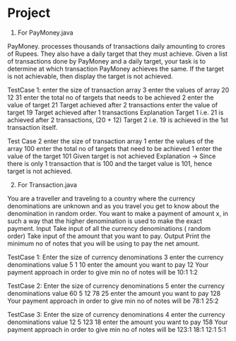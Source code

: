 # Project

1. For PayMoney.java

PayMoney. processes thousands of transactions daily amounting to crores of Rupees.
They also have a daily target that they must achieve. Given a list of transactions done by
PayMoney and a daily target, your task is to determine at which transaction PayMoney
achieves the same. If the target is not achievable, then display the target is not achieved.

TestCase 1:
enter the size of transaction array
3
enter the values of array
20 12 31
enter the total no of targets that needs to be achieved
2
enter the value of target
21
Target achieved after 2 transactions
enter the value of target
19
Target achieved after 1 transactions
Explanation
Target 1 i.e. 21 is achieved after 2 transactions, (20 + 12)
Target 2 i.e. 19 is achieved in the 1st transaction itself.

Test Case 2
enter the size of transaction array
1
enter the values of the array
100
enter the total no of targets that need to be achieved
1
enter the value of the target
101
Given target is not achieved
Explanation → Since there is only 1 transaction that is 100 and the target value is
101, hence target is not achieved.


2. For Transaction.java

You are a traveller and traveling to a country where the currency denominations are unknown and as you travel you get to know about the denomination in random order. You want to make a payment of amount x, in such a way that the higher denomination is used to make the exact payment. Input Take input of all the currency denominations ( random order) Take input of the amount that you want to pay. Output Print the minimum no of notes that you will be using to pay the net amount.

TestCase 1:
Enter the size of currency denominations
3
enter the currency denominations value
5 1 10
enter the amount you want to pay
12
Your payment approach in order to give min no of notes will be
10:1 1:2

TestCase 2:
Enter the size of currency denominations
5
enter the currency denominations value
60 5 12 78 25
enter the amount you want to pay
128
Your payment approach in order to give min no of notes will be
78:1 25:2

TestCase 3:
Enter the size of currency denominations
4
enter the currency denominations value
12 5 123 18
enter the amount you want to pay
158
Your payment approach in order to give min no of notes will be
123:1 18:1 12:1 5:1
